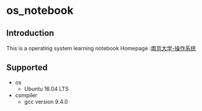# os_notebook
## Introduction
This is a operating system learning notebook
Homepage :[南京大学-操作系统](https://www.bilibili.com/video/BV1N741177F5?p=3&spm_id_from=pageDriver)
## Supported
- os
	- Ubuntu 16.04 LTS
- compiler
	- gcc version 9.4.0
